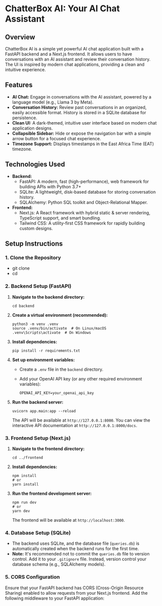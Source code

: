 # ChatterBox AI: Your AI Chat Assistant

## Overview

ChatterBox AI is a simple yet powerful AI chat application built with a FastAPI backend and a Next.js frontend. It allows users to have conversations with an AI assistant and review their conversation history.  The UI is inspired by modern chat applications, providing a clean and intuitive experience.

## Features

-   **AI Chat:**  Engage in conversations with the AI assistant, powered by a language model (e.g., Llama 3 by Meta).
-   **Conversation History:** Review past conversations in an organized, easily accessible format.  History is stored in a SQLite database for persistence.
-   **Clean UI:**  A dark-themed, intuitive user interface based on modern chat application designs.
-   **Collapsible Sidebar:**  Hide or expose the navigation bar with a simple arrow button for a focused chat experience.
-   **Timezone Support:** Displays timestamps in the East Africa Time (EAT) timezone.

## Technologies Used

-   **Backend:**
    -   FastAPI:  A modern, fast (high-performance), web framework for building APIs with Python 3.7+
    -   SQLite:  A lightweight, disk-based database for storing conversation history.
    -   SQLAlchemy:  Python SQL toolkit and Object-Relational Mapper.
-   **Frontend:**
    -   Next.js:  A React framework with hybrid static & server rendering, TypeScript support, and smart bundling.
    -   Tailwind CSS:  A utility-first CSS framework for rapidly building custom designs.

## Setup Instructions

### 1. Clone the Repository

- git clone <your-repo-url>
- cd <your-project-directory>



### 2. Backend Setup (FastAPI)

1.  **Navigate to the backend directory:**

    ```
    cd backend
    ```
2.  **Create a virtual environment (recommended):**

    ```
    python3 -m venv .venv
    source .venv/bin/activate  # On Linux/macOS
    .venv\Scripts\activate  # On Windows
    ```
3.  **Install dependencies:**

    ```
    pip install -r requirements.txt
    ```
4.  **Set up environment variables:**

    -   Create a `.env` file in the `backend` directory.
    -   Add your OpenAI API key (or any other required environment variables):

        ```
        OPENAI_API_KEY=your_openai_api_key
        ```
5.  **Run the backend server:**

    ```
    uvicorn app.main:app --reload
    ```

    The API will be available at `http://127.0.0.1:8000`.  You can view the interactive API documentation at `http://127.0.0.1:8000/docs`.

### 3. Frontend Setup (Next.js)

1.  **Navigate to the frontend directory:**

    ```
    cd ../frontend
    ```
2.  **Install dependencies:**

    ```
    npm install
    # or
    yarn install
    ```
3.  **Run the frontend development server:**

    ```
    npm run dev
    # or
    yarn dev
    ```

    The frontend will be available at `http://localhost:3000`.

### 4. Database Setup (SQLite)

-   The backend uses SQLite, and the database file (`queries.db`) is automatically created when the backend runs for the first time.
-   **Note:** It's recommended not to commit the `queries.db` file to version control. Add it to your `.gitignore` file.  Instead, version control your database schema (e.g., SQLAlchemy models).

### 5. CORS Configuration

Ensure that your FastAPI backend has CORS (Cross-Origin Resource Sharing) enabled to allow requests from your Next.js frontend.  Add the following middleware to your FastAPI application:

